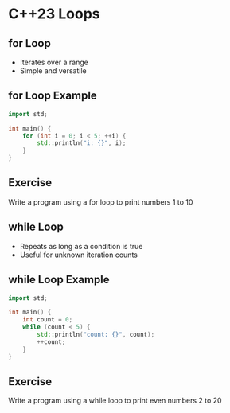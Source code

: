 # C++23 Loops

## for Loop

- Iterates over a range
- Simple and versatile

## for Loop Example

```cpp
import std;

int main() {
    for (int i = 0; i < 5; ++i) {
        std::println("i: {}", i);
    }
}
```

## Exercise

Write a program using a for loop to print numbers 1 to 10

## while Loop

- Repeats as long as a condition is true
- Useful for unknown iteration counts

## while Loop Example

```cpp
import std;

int main() {
    int count = 0;
    while (count < 5) {
        std::println("count: {}", count);
        ++count;
    }
}
```

## Exercise

Write a program using a while loop to print even numbers 2 to 20